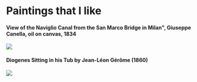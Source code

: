 # Paintings that I like

#### View of the Naviglio Canal from the San Marco Bridge in Milan", Giuseppe Canella, oil on canvas, 1834

![](http://i.imgur.com/IdOkczn.jpg)

#### Diogenes Sitting in his Tub by Jean-Léon Gérôme (1860)

![](https://cldup.com/Q-rVdFSjU9.jpg)

